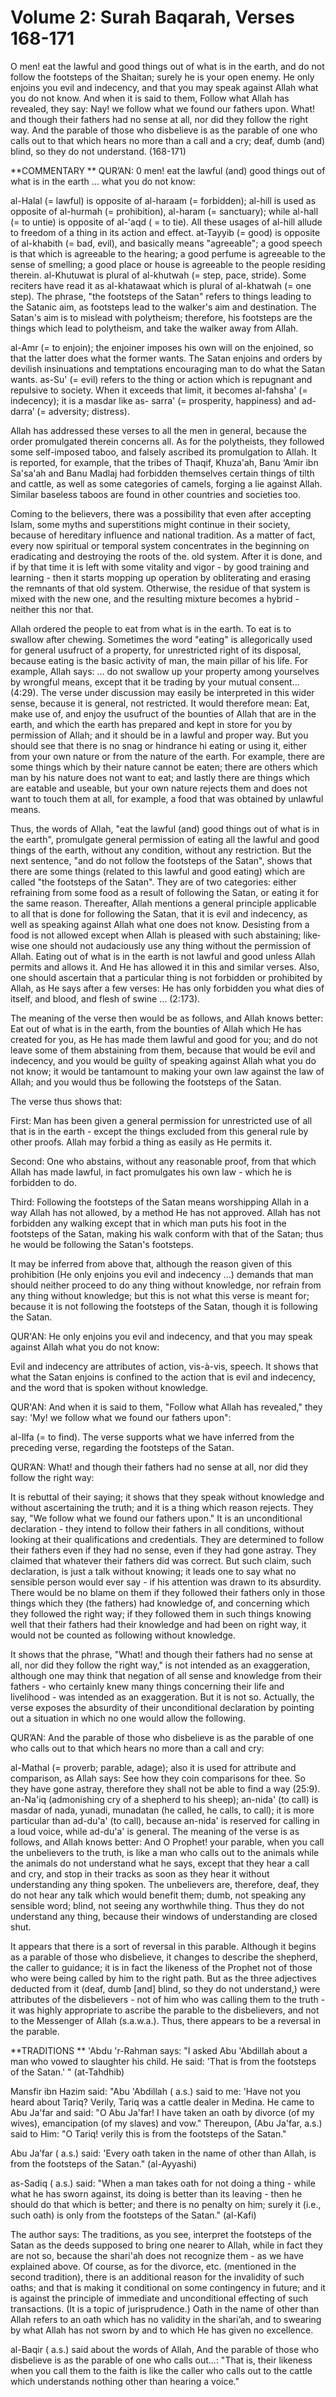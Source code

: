 Volume 2: Surah Baqarah, Verses 168-171
=======================================

O men!
eat the lawful and good things out of what is in the earth, and do not
follow the footsteps of the Shaitan; surely he is your open enemy. He
only enjoins you evil and indecency, and that you may speak against
Allah what you do not know. And when it is said to them, Follow what
Allah has revealed, they say: Nay! we follow what we found our fathers
upon. What! and though their fathers had no sense at all, nor did they
follow the right way. And the parable of those who disbelieve is as the
parable of one who calls out to that which hears no more than a call and
a cry; deaf, dumb (and) blind, so they do not understand. (168-171)

**COMMENTARY
**
QUR’AN: 0 men! eat the lawful (and) good things out of what is in the
earth ... what you do not know:

al-Halal (= lawful) is opposite of al-haraam (= forbidden); al-hill is
used as opposite of al-hurmah (= prohibition), al-haram (= sanctuary);
while al-hall (= to untie) is opposite of al-'aqd
( = to tie). All these usages of al-hill allude to freedom of a thing
in its action and effect. at-Tayyib (= good) is oppo­site of al-khabith
(= bad, evil), and basically means "agreeable"; a good speech is that
which is agreeable to the hearing; a good perfume is agreeable to the
sense of smelling; a good place or house is agreeable to the people
residing therein. al-Khutuwat is plural of al-khutwah (= step, pace,
stride). Some reciters have read it as al-khatawaat which is plural of
al-khatwah (= one step). The phrase, "the footsteps of the Satan" refers
to things leading to the Satanic aim, as footsteps lead to the walker's
aim and destination. The Satan's aim is to mislead with polytheism;
therefore, his footsteps are the things which lead to polytheism, and
take the walker away from Allah.

al-Amr (= to enjoin); the enjoiner imposes his own will on the
enjoined, so that the latter does what the former wants. The Satan
enjoins and orders by devilish insinuations and temp­tations encouraging
man to do what the Satan wants. as-Su' (= evil) refers to the thing or
action which is repugnant and repulsive to society. When it exceeds that
limit, it becomes al-fahsha' (= indecency); it is a masdar like as-
sarra' (= prosperity, happiness) and ad-darra’ (= adversity;
distress).

Allah has addressed these verses to all the men in general, because the
order promulgated therein concerns all. As for the polytheists, they
followed some self-imposed taboo, and falsely ascribed its promulgation
to Allah. It is reported, for example, that the tribes of Thaqif,
Khuza'ah, Banu ‘Amir ibn Sa'sa'ah and Banu Madlaj had forbidden
themselves certain things of tilth and cattle, as well as some
categories of camels, forging a lie against Allah. Similar baseless
taboos are found in other countries and societies too.

Coming to the believers, there was a possibility that even after
accepting Islam, some myths and superstitions might con­tinue in their
society, because of hereditary influence and national tradition. As a
matter of fact, every now spiritual or temporal system concentrates in
the beginning on eradicating and destroy­ing the roots of the.
old system. After it is done, and if by that time it is left with some
vitality and vigor - by good training and learning - then it starts
mopping up operation by obliterating and erasing the remnants of that
old system. Otherwise, the resi­due of that system is mixed with the new
one, and the resulting mixture becomes a hybrid - neither this nor
that.

Allah ordered the people to eat from what is in the earth. To eat is to
swallow after chewing. Sometimes the word "eating" is allegorically used
for general usufruct of a property, for un­restricted right of its
disposal, because eating is the basic activity of man, the main pillar
of his life. For example, Allah says: ... do not swallow up your
property among yourselves by wrongful means, except that it
be trading by your mutual consent... (4:29). The verse under discussion
may easily be interpreted in this wider sense, because it is general,
not restricted. It would therefore mean: Eat, make use of, and enjoy the
usufruct of the bounties of Allah that are in the earth, and which the
earth has prepared and kept in store for you by permission of Allah; and
it should be in a lawful and proper way. But you should see that there
is no snag or hindrance hi eating or using it, either from your own
nature or from the nature of the earth. For example, there are some
things which by their nature cannot be eaten; there are others which man
by his nature does not want to eat; and lastly there are things which
are eatable and useable, but your own nature rejects them and does not
want to touch them at all, for example, a food that was obtained by
unlawful means.

Thus, the words of Allah, "eat the lawful (and) good things out of what
is in the earth", promulgate general permission of eating all the lawful
and good things of the earth, without any condition, without any
restriction. But the next sentence, "and do not follow the footsteps of
the Satan", shows that there are some things (related to this lawful and
good eating) which are called "the footsteps of the Satan". They are of
two categories: either refraining from some food as a result of
following the Satan, or eating it for the same reason. Thereafter, Allah
mentions a general principle applicable to all that is done for
following the Satan, that it is evil and indecency, as well as speaking
against Allah what one does not know. Desisting from a food is not
allowed except when Allah is pleased with such abstaining; like­wise one
should not audaciously use any thing without the per­mission of Allah.
Eating out of what is in the earth is not lawful and good unless Allah
permits and allows it. And He has allowed it in this and similar verses.
Also, one should ascertain that a par­ticular thing is not forbidden or
prohibited by Allah, as He says after a few verses: He has only
forbidden you what dies of itself, and blood, and flesh of swine ...
(2:173).

The meaning of the verse then would be as follows, and Allah knows
better: Eat out of what is in the earth, from the bounties of Allah
which He has created for you, as He has made them lawful and good for
you; and do not leave some of them abstaining from them, because that
would be evil and indecency, and you would be guilty of speaking against
Allah what you do not know; it would be tantamount to making your own
law against the law of Allah; and you would thus be following the
footsteps of the Satan.

The verse thus shows that:

First: Man has been given a general permission for unre­stricted use of
all that is in the earth - except the things excluded from this general
rule by other proofs. Allah may forbid a thing as easily as He permits
it.

Second: One who abstains, without any reasonable proof, from that which
Allah has made lawful, in fact promulgates his own law - which he is
forbidden to do.

Third: Following the footsteps of the Satan means wor­shipping Allah in
a way Allah has not allowed, by a method He has not approved. Allah has
not forbidden any walking except that in which man puts his foot in the
footsteps of the Satan, making his walk conform
with that of the Satan; thus he would be following the Satan's
footsteps.

It may be inferred from above that, although the reason given of this
prohibition (He only enjoins you evil and indecency ...) demands that
man should neither proceed to do any thing without knowledge, nor
refrain from any thing without know­ledge; but this is not what this
verse is meant for; because it is not following the footsteps of the
Satan, though it is following the Satan.

QUR'AN: He only enjoins you evil and indecency, and that you may speak
against Allah what you do not know:

Evil and inde­cency are attributes of action, vis-à-vis,
speech. It shows that what the Satan enjoins is confined to the action
that is evil and indecency, and the word that is spoken without
knowledge.

QUR'AN:
And when it is said to them, "Follow what Allah has revealed," they
say: 'My! we follow what we found our fathers upon":

al-Ilfa (= to find). The verse supports what we have inferred from the
preceding verse, regarding the footsteps of the Satan.

QUR’AN: What!
and though their fathers had no sense at all, nor did they follow the
right way:

It is rebuttal of their saying; it shows that they speak without
knowledge and without as­certaining the truth; and it is a thing which
reason rejects. They say, "We follow what we found our fathers upon." It
is an un­conditional declaration - they intend to follow their fathers
in all conditions, without looking at their qualifications and
credentials. They are determined to follow their fathers even if they
had no sense, even if they had gone astray. They claimed that whatever
their fathers did was correct. But such claim, such declaration, is just
a talk without knowing; it leads one to say what no sensible person
would ever say - if his attention was drawn to its absurdity. There
would be no blame on them if they followed their fathers only in those
things which they (the fathers) had knowledge of, and concerning which
they followed the right way; if they followed them in such things
knowing well that their fathers had their knowledge and had been on
right way, it would not be counted as following without knowledge.

It shows that the phrase, "What!
and though their fathers had no sense at all, nor did they follow the
right way," is not intended as an exaggeration, although one may think
that negation of all sense and knowledge from their fathers - who
certainly knew many things concerning their life and livelihood - was
intended as an exaggeration. But it is not so. Actually, the verse
exposes the absurdity of their unconditional declaration by pointing out
a situation in which no one would allow the following.

QUR’AN:
And the parable of those who disbelieve is as the parable of one who
calls out to that which hears no more than a call and cry:

al-Mathal (= proverb; parable, adage); also it is used for attribute
and comparison, as Allah says: See how they coin comparisons for thee.
So they have gone astray, therefore they shall not be able to find a way
(25:9). an-Na'iq (ad­monishing cry of a shepherd to his sheep); an-nida'
(to call) is masdar of nada, yunadi, munadatan
(he called, he calls, to call); it is more particular than ad-du'a' (to
call), because an-nida' is reserved for calling in a loud voice, while
ad-du'a' is general. The meaning of the verse is as follows, and Allah
knows better: And O Prophet! your parable, when you call the unbelievers
to the truth, is like a man who calls out to the animals while the
animals do not understand what he says, except that they hear a call and
cry, and stop in their tracks as soon as they hear it without
understanding any thing spoken. The unbelievers are, therefore, deaf,
they do not hear any talk which would benefit them; dumb, not speaking
any sensible word; blind, not seeing any worthwhile thing. Thus they do
not under­stand any thing, because their windows of understanding are
closed shut.

It appears that there is a sort of reversal in this parable. Although
it begins as a parable of those who disbelieve, it changes to describe
the shepherd, the caller to guidance; it is in fact the likeness of the
Prophet not of those who were being called by him to the right path. But
as the three adjectives deducted from it (deaf, dumb [and] blind, so
they do not understand,) were attributes of the disbelievers - not of
him who was calling them to the truth - it was highly appropriate to
ascribe the parable to the disbelievers, and not to the Messenger of
Allah (s.a.w.a.). Thus, there appears to be a reversal in the parable.

**TRADITIONS
**
'Abdu 'r-Rahman says: "I asked Abu 'Abdillah about a man who vowed to
slaughter his child. He said: 'That is from the footsteps of the
Satan.'
" (at-Tahdhib)

Mansfir ibn Hazim said: "Abu 'Abdillah (
a.s.) said to me: 'Have not you heard about Tariq? Verily, Tariq was a
cattle­ dealer in Medina. He came to Abu Ja'far and said: "O Abu Ja'far!
I have taken an oath by divorce (of my wives), emancipation (of my
slaves) and vow." Thereupon, (Abu Ja'far, a.s.) said to Him: "O Tariq!
verily this is from the footsteps of the Satan."

Abu Ja’far (
a.s.) said: 'Every oath taken in the name of other than Allah, is from
the footsteps of the Satan." (al-Ayyashi)

as-Sadiq (
a.s.) said: "When a man takes oath for not doing a thing - while what
he has sworn against, its doing is better than its leaving - then he
should do that which is better; and there is no penalty on him; surely
it (i.e., such oath) is only from the footsteps of the Satan."
(al-Kafi)

The author says: The traditions, as you see, interpret the footsteps of
the Satan as the deeds supposed to bring one nearer to Allah, while in
fact they are not so, because the shari'ah does not recognize them - as
we have explained above. Of course, as for the divorce, etc. (mentioned
in the second tradition), there is an additional reason for the
invalidity of such oaths; and that is making it conditional on some
contingency in future; and it is against the principle of immediate and
unconditional effecting of such transactions. (It is a topic of
jurisprudence.) Oath in the name of other than Allah refers to an oath
which has no validity in the shari’ah, and to swearing by what Allah has
not sworn by and to which He has given no excellence.

al-Baqir (
a.s.) said about the words of Allah, And the parable of those who
disbelieve is as the parable of one who calls out...: "That is, their
likeness when you call them to the faith is like the caller who calls
out to the cattle which understands nothing other than hearing a
voice."

